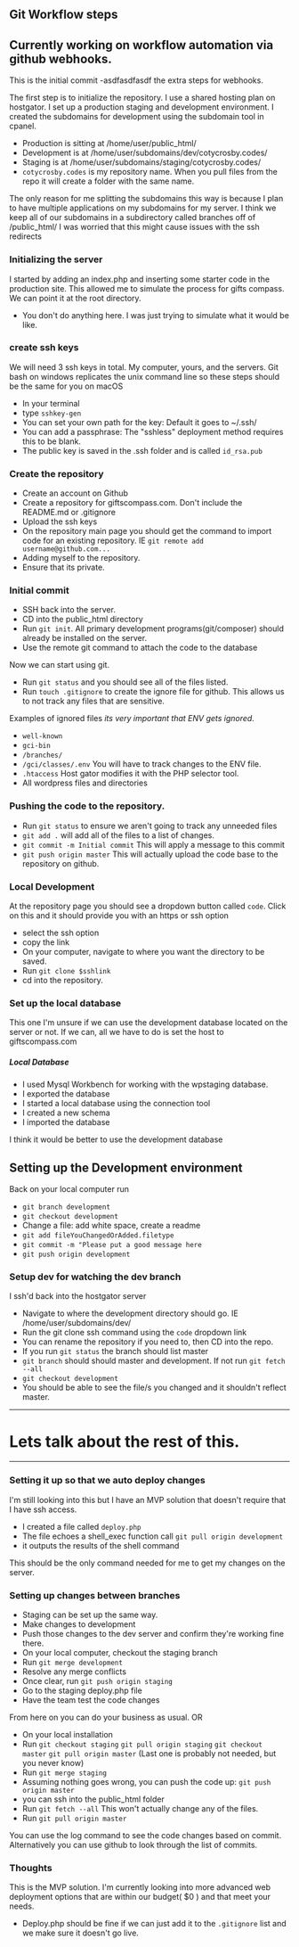 ## Git Workflow steps
Currently working on workflow automation via github webhooks.
---

This is the initial commit -asdfasdfasdf the extra steps for webhooks. 

The first step is to initialize the repository. I use a shared hosting plan on hostgator. I set up a production staging and development environment. I created the subdomains for development using the subdomain tool in cpanel.
* Production is sitting at /home/user/public_html/
* Development is at /home/user/subdomains/dev/cotycrosby.codes/
* Staging is at /home/user/subdomains/staging/cotycrosby.codes/
* `cotycrosby.codes` is my repository name. When you pull files from the repo it will create a folder with the same name. 

The only reason for me splitting the subdomains this way is because I plan to have multiple applications on my subdomains for my server. I think we keep all of our subdomains in a subdirectory called branches off of /public_html/ I was worried that this might cause issues with the ssh redirects


### Initializing the server 
I started by adding an index.php and inserting some starter code in the production site. This allowed me to simulate the process for gifts compass. We can point it at the root directory.
* You don't do anything here. I was just trying to simulate what it would be like.

### create ssh keys
We will need 3 ssh keys in total. My computer, yours, and the servers. Git bash on windows replicates the unix command line so these steps should be the same for you on macOS
* In your terminal
* type `sshkey-gen`
* You can set your own path for the key: Default it goes to ~/.ssh/
* You can add a passphrase: The "sshless" deployment method requires this to be blank.
* The public key is saved in the .ssh folder and is called `id_rsa.pub`

### Create the repository
* Create an account on Github
* Create a repository for giftscompass.com. Don't include the README.md or .gitignore
* Upload the ssh keys
* On the repository main page you should get the command to import code for an existing repository. IE `git remote add username@github.com...`
* Adding myself to the repository.
* Ensure that its private.

### Initial commit 
* SSH back into the server. 
* CD into the public_html directory
* Run `git init`. All primary development programs(git/composer) should already be installed on the server.
* Use the remote git command to attach the code to the database

Now we can start using git. 
* Run `git status` and you should see all of the files listed.
* Run `touch .gitignore` to create the ignore file for github. This allows us to not track any files that are sensitive.

Examples of ignored files *its very important that ENV gets ignored.*
* `well-known`
* `gci-bin`
* `/branches/`
* `/gci/classes/.env` You will have to track changes to the ENV file.
* `.htaccess` Host gator modifies it with the PHP selector tool.
* All wordpress files and directories

### Pushing the code to the repository.
* Run `git status` to ensure we aren't going to track any unneeded files
* `git add .` will add all of the files to a list of changes.
* `git commit -m Initial commit` This will apply a message to this commit
* `git push origin master` This will actually upload the code base to the repository on github.

### Local Development
At the repository page you should see a dropdown button called `code`. Click on this and it should provide you with an https or ssh option
* select the ssh option
* copy the link
* On your computer, navigate to where you want the directory to be saved. 
* Run `git clone $sshlink`
* cd into the repository.

### Set up the local database
This one I'm unsure if we can use the development database located on the server or not. If we can, all we have to do is set the host to giftscompass.com

##### Local Database
* I used Mysql Workbench for working with the wpstaging database.
* I exported the database
* I started a local database using the connection tool
* I created a new schema
* I imported the database 

I think it would be better to use the development database

## Setting up the Development environment
Back on your local computer run
* `git branch development`
* `git checkout development`
* Change a file: add white space, create a readme
* `git add fileYouChangedOrAdded.filetype`
* `git commit -m "Please put a good message here`
* `git push origin development`

### Setup dev for watching the dev branch
I ssh'd back into the hostgator server
* Navigate to where the development directory should go. IE /home/user/subdomains/dev/
* Run the git clone ssh command using the `code` dropdown link
* You can rename the repository if you need to, then CD into the repo.
* If you run `git status` the branch should list master
* `git branch` should should master and development. If not run `git fetch --all`
* `git checkout development`
* You should be able to see the file/s you changed and it shouldn't reflect master. 


---
# Lets talk about the rest of this.  
---
### Setting it up so that we auto deploy changes
I'm still looking into this but I have an MVP solution that doesn't require that I have ssh access.
* I created a file called `deploy.php`
* The file echoes a shell_exec function call `git pull origin development`
* it outputs the results of the shell command

This should be the only command needed for me to get my changes on the server.


### Setting up changes between branches
* Staging can be set up the same way.
* Make changes to development
* Push those changes to the dev server and confirm they're working fine there.
* On your local computer, checkout the staging branch
* Run `git merge development`
* Resolve any merge conflicts
* Once clear, run `git push origin staging`
* Go to the staging deploy.php file
* Have the team test the code changes

From here on you can do your business as usual. OR
* On your local installation
* Run `git checkout staging` `git pull origin staging` `git checkout master` `git pull origin master` (Last one is probably not needed, but you never know)
* Run `git merge staging`
* Assuming nothing goes wrong, you can push the code up: `git push origin master`
* you can ssh into the public_html folder
* Run `git fetch --all` This won't actually change any of the files. 
* Run `git pull origin master`

You can use the log command to see the code changes based on commit. Alternatively you can use github to look through the list of commits. 

### Thoughts
This is the MVP solution. I'm currently looking into more advanced web deployment options that are within our budget( $0 ) and that meet your needs. 
* Deploy.php should be fine if we can just add it to the `.gitignore` list and we make sure it doesn't go live. 

